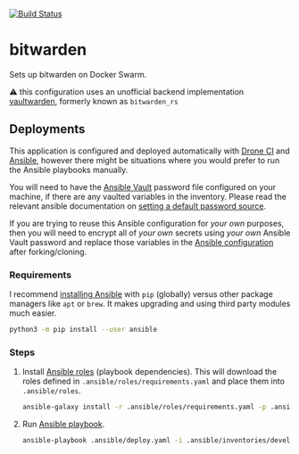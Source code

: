 [![Build Status](https://drone.kiwi-labs.net/api/badges/Diesel-Net/bitwarden/status.svg)](https://drone.kiwi-labs.net/Diesel-Net/bitwarden)

# bitwarden
Sets up bitwarden on Docker Swarm. 

:warning: this configuration uses an unofficial backend implementation [vaultwarden](https://github.com/dani-garcia/vaultwarden), formerly known as `bitwarden_rs`


## Deployments
This application is configured and deployed automatically with [Drone CI](https://github.com/harness/drone) and [Ansible](https://github.com/ansible/ansible), however there might be situations where you would prefer to run the Ansible playbooks manually. 

You will need to have the [Ansible Vault](https://docs.ansible.com/ansible/latest/user_guide/vault.html#encrypting-content-with-ansible-vault) password file configured on your machine, if there are any vaulted variables in the inventory. Please read the relevant ansible documentation on [setting a default password source](https://docs.ansible.com/ansible/latest/user_guide/vault.html#setting-a-default-password-source).

If you are trying to reuse this Ansible configuration for _your own_ purposes, then you will need to encrypt all of _your own_ secrets using _your own_ Ansible Vault password and replace those variables in the [Ansible configuration](.ansible) after forking/cloning.

### Requirements
I recommend [installing Ansible](https://docs.ansible.com/ansible/latest/installation_guide/intro_installation.html#installing-ansible) with `pip` (globally) versus other package managers like `apt` or `brew`. It makes upgrading and using third party modules much easier.
```bash
python3 -m pip install --user ansible
```

### Steps
1. Install [Ansible roles](https://docs.ansible.com/ansible/latest/user_guide/playbooks_reuse_roles.html) (playbook dependencies). This will download the roles defined in `.ansible/roles/requirements.yaml` and place them into `.ansible/roles`.
   ```bash
   ansible-galaxy install -r .ansible/roles/requirements.yaml -p .ansible/roles --force
   ```
2. Run [Ansible playbook](https://docs.ansible.com/ansible/latest/user_guide/playbooks_intro.html).
   ```bash
   ansible-playbook .ansible/deploy.yaml -i .ansible/inventories/development
   ```
